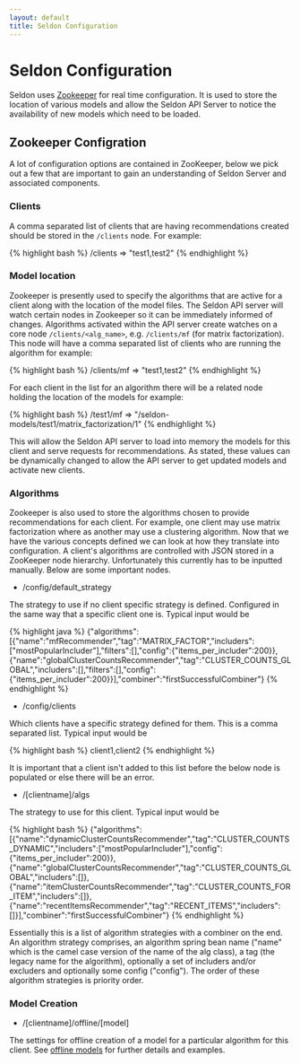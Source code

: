 ```yaml
---
layout: default
title: Seldon Configuration
---
```


# Seldon Configuration

Seldon uses [Zookeeper](http://zookeeper.apache.org/) for real time configuration. It is used to store the location of various models and allow the Seldon API Server to notice the availability of new models which need to be loaded.

## Zookeeper Configration

A lot of configuration options are contained in ZooKeeper, below we pick out a few that are important to gain an understanding of Seldon Server and associated components.

### Clients
 
A comma separated list of clients that are having recommendations created should be stored in the `/clients` node. For example:

{% highlight bash %}
 /clients => "test1,test2"
{% endhighlight %}

### Model location
 
Zookeeper is presently used to specify the algorithms that are active for a client along with the location of the model files. The Seldon API server will watch certain nodes in Zookeeper so it can be immediately informed of changes. Algorithms activated within the API server create watches on a core node `/clients/<alg_name>`, e.g. `/clients/mf` (for matrix factorization). This node will have a comma separated list of clients who are running the algorithm for example:

{% highlight bash %}
 /clients/mf  => "test1,test2"
{% endhighlight %}

For each client in the list for an algorithm there will be a related node holding the location of the models for example:

{% highlight bash %}
 /test1/mf  => "/seldon-models/test1/matrix_factorization/1"
{% endhighlight %}

This will allow the Seldon API server to load into memory the models for this client and serve requests for recommendations.
As stated, these values can be dynamically changed to allow the API server to get updated models and activate new clients.
 
### Algorithms

Zookeeper is also used to store the algorithms chosen to provide recommendations for each client. For example, one client may use matrix factorization where as another may use a clustering algorithm. Now that we have the various concepts defined we can look at how they translate into configuration. A client's algorithms are controlled with JSON stored in a ZooKeeper node hierarchy. Unfortunately this currently has to be inputted manually. Below are some important nodes.

 * /config/default_strategy

 The strategy to use if no client specific strategy is defined. Configured in the same way that a specific client one is. Typical input would be

 {% highlight java %}
 {"algorithms":[{"name":"mfRecommender","tag":"MATRIX_FACTOR","includers":["mostPopularIncluder"],"filters":[],"config":{"items_per_includer":200}},{"name":"globalClusterCountsRecommender","tag":"CLUSTER_COUNTS_GLOBAL","includers":[],"filters":[],"config":{"items_per_includer":200}}],"combiner":"firstSuccessfulCombiner"}
 {% endhighlight %}

 * /config/clients
 
 Which clients have a specific strategy defined for them. This is a comma separated list. Typical input would be

 {% highlight bash %}
 client1,client2
 {% endhighlight %}

 It is important that a client isn't added to this list before the below node is populated or else there will be an error.

 * /[clientname]/algs

 The strategy to use for this client. Typical input would be

 {% highlight bash %}
 {"algorithms":[{"name":"dynamicClusterCountsRecommender","tag":"CLUSTER_COUNTS_DYNAMIC","includers":["mostPopularIncluder"],"config":{"items_per_includer":200}},{"name":"globalClusterCountsRecommender","tag":"CLUSTER_COUNTS_GLOBAL","includers":[]},{"name":"itemClusterCountsRecommender","tag":"CLUSTER_COUNTS_FOR_ITEM","includers":[]},{"name":"recentItemsRecommender","tag":"RECENT_ITEMS","includers":[]}],"combiner":"firstSuccessfulCombiner"}
 {% endhighlight %}

 Essentially this is a list of algorithm strategies with a combiner on the end. An algorithm strategy comprises, an algorithm spring bean name ("name" which is the camel case version of the name of the alg class), a tag (the legacy name for the algorithm), optionally a set of includers and/or excluders and optionally some config ("config"). The order of these algorithm strategies is priority order.

### Model Creation

 * /[clientname]/offline/[model]

 The settings for offline creation of a model for a particular algorithm for this client. See [offline models](offline-models.html) for further details and examples. 
